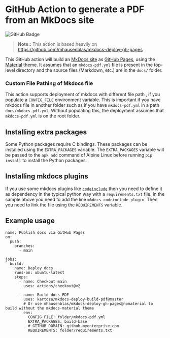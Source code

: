 # GitHub Action to generate a PDF from an MkDocs site

![GitHub Badge](https://github.com/kartoza/mkdocs-deploy-build-pdf/workflows/Build/badge.svg)

> **Note::** This action is based heavily on https://github.com/mhausenblas/mkdocs-deploy-gh-pages

This GitHub action will build an [MkDocs site](https://www.mkdocs.org/) as [GitHub Pages](https://pages.github.com/), using the [Material](https://github.com/squidfunk/mkdocs-material) theme. It assumes that an `mkdocs-pdf.yml` file is present in the top-level directory and the source files (Markdown, etc.) are in the `docs/` folder. 

### Custom File Pathing of Mkdocs file

This action supports deployment of mkdocs with different file path , if you populate a `CONFIG_FILE` environment variable. This is important if you have mkdocs file in another folder such as if you have `mkdocs-pdf.yml` in a path `docs/mkdocs-pdf.yml`. Without populating this, the deployment assumes that `mkdocs-pdf.yml` is on the root folder.

## Installing extra packages

Some Python packages require C bindings. These packages can be installed using the `EXTRA_PACKAGES` variable. The `EXTRA_PACKAGES` variable will be passed to the `apk add` command of Alpine Linux before running `pip install` to install the Python packages.

## Installing mkdocs plugins

If you use some mkdocs plugins like [`codeinclude`](https://github.com/rnorth/mkdocs-codeinclude-plugin) then you need to define it as dependency in the typical python way with a `requirements.txt` file. In the sample above you need to add the line `mkdocs-codeinclude-plugin`. Then you need to link the file using the `REQUIREMENTS` variable.

## Example usage

```shell
name: Publish docs via GitHub Pages
on:
  push:
    branches:
      - main

jobs:
  build:
    name: Deploy docs
    runs-on: ubuntu-latest
    steps:
      - name: Checkout main
        uses: actions/checkout@v2

      - name: Build docs PDF
        uses: kartoza/mkdocs-deploy-build-pdf@master
        # Or use mhausenblas/mkdocs-deploy-gh-pages@nomaterial to build without the mkdocs-material theme
        env:
          CONFIG_FILE: folder/mkdocs-pdf.yml
          EXTRA_PACKAGES: build-base
          # GITHUB_DOMAIN: github.myenterprise.com
          REQUIREMENTS: folder/requirements.txt
```
